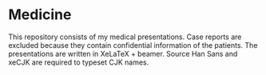 Medicine
========
This repository consists of my medical presentations.  Case reports are
excluded because they contain confidential information of the patients.  The
presentations are written in XeLaTeX + beamer.  Source Han Sans and xeCJK are
required to typeset CJK names.

